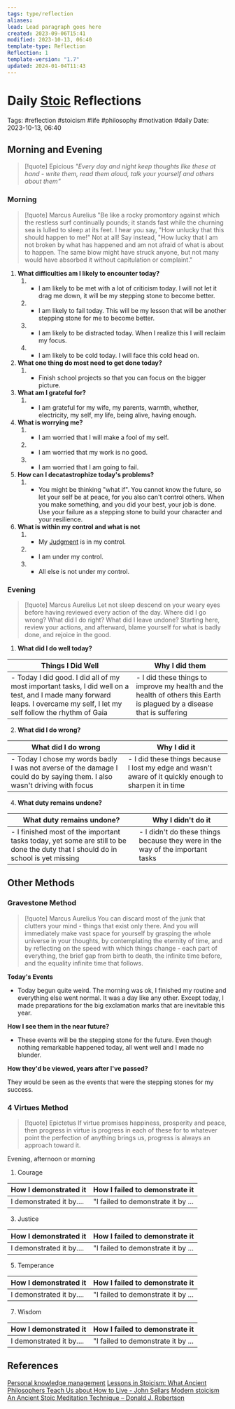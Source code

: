 ```yaml
---
tags: type/reflection
aliases: 
lead: Lead paragraph goes here
created: 2023-09-06T15:41
modified: 2023-10-13, 06:40
template-type: Reflection
Reflection: 1
template-version: "1.7"
updated: 2024-01-04T11:43
---
```



# Daily [Stoic](../SLIP-BOX/Stoicism.md) Reflections

Tags:  #reflection #stoicism #life #philosophy #motivation #daily 
Date: 2023-10-13, 06:40

## Morning and Evening

> [!quote] Epicious 
> _"Every day and night keep thoughts like these at hand - write them, read them aloud, talk your yourself and others about them"_

### Morning

> [!quote] Marcus Aurelius
> "Be like a rocky promontory against which the restless surf continually pounds; it stands fast while the churning sea is lulled to sleep at its feet. I hear you say, "How unlucky that this should happen to me!" Not at all! Say instead, "How lucky that I am not broken by what has happened and am not afraid of what is about to happen. The same blow might have struck anyone, but not many would have absorbed it without capitulation or complaint."

1. **What difficulties am I likely to encounter today?**
	1. - I am likely to be met with a lot of criticism today. I will not let it drag me down, it will be my stepping stone to become better.
	2. - I am likely to fail today. This will be my lesson that will be another stepping stone for me to become better. 
	3. - I am likely to be distracted today. When I realize this I will reclaim my focus. 
	4. - I am likely to be cold today. I will face this cold head on. 
2. **What one thing do most need to get done today?**
	1. - Finish school projects so that you can focus on the bigger picture.
3. **What am I grateful for?**
	1. - I am grateful for my wife, my parents, warmth, whether, electricity, my self, my life, being alive, having enough.
4. **What is worrying me?**
	1. - I am worried that I will make a fool of my self.
	2. - I am worried that my work is no good.
	3. - I am worried that I am going to fail.
5. **How can I decatastrophize today's problems?**
	1. - You might be thinking "what if". You cannot know the future, so let your self be at peace, for you also can't control others. When you make something, and you did your best, your job is done. Use your failure as a stepping stone to build your character and your resilience.
6. **What is within my control and what is not**
	1. - My [Judgment](../SLIP-BOX/Control%20Over%20Judgment.md) is in my control.
	2. - I am under my control.
	3. - All else is not under my control.

### Evening

> [!quote] Marcus Aurelius
> Let not sleep descend on your weary eyes before having reviewed every action of the day. Where did I go wrong? What did I do right? What did I leave undone? Starting here, review your actions, and afterward, blame yourself for what is badly done, and rejoice in the good.

1. **What did I do well today?**

| Things I Did Well | Why I did them |
| ------------------- | ---------------- |
| - Today I did good. I did all of my most important tasks, I did well on a test, and I made many forward leaps. I overcame my self, I let my self follow the rhythm of Gaia | - I did these things to improve my health and the health of others this Earth is plagued by a disease that is suffering |

2. **What did I do wrong?**

| What did I do wrong | Why I did it |
| ------------------- | ---------------- |
| - Today I chose my words badly I was not averse of the damage I could do by saying them. I also wasn't driving with focus | - I did these things because I lost my edge and wasn't aware of it quickly enough to sharpen it in time |

4. **What duty remains undone?**

| What duty remains undone? | Why I didn't do it |
| ------------------- | ---------------- |
| - I finished most of the important tasks today, yet some are still to be done the duty that I should do in school is yet missing | - I didn't do these things because they were in the way of the important tasks |

## Other Methods

### Gravestone Method

> [!quote] Marcus Aurelius
> You can discard most of the junk that clutters your mind - things that exist only there. And you will immediately make vast space for yourself by grasping the whole universe in your thoughts, by contemplating the eternity of time, and by reflecting on the speed with which things change - each part of everything, the brief gap from birth to death, the infinite time before, and the equality infinite time that follows. 

**Today's Events** 

- Today begun quite weird. The morning was ok, I finished my routine and everything else went normal. It was a day like any other. Except today, I made preparations for the big exclamation marks that are inevitable this year. 

**How I see them in the near future?** 

- These events will be the stepping stone for the future. Even though nothing remarkable happened today, all went well and I made no blunder. 

**How they'd be viewed, years after I've passed?**

They would be seen as the events that were the stepping stones for my success. 

### 4 Virtues Method

> [!quote] Epictetus 
> If virtue promises happiness, prosperity and peace, then progress in virtue is progress in each of these for to whatever point the perfection of anything brings us, progress is always an approach toward it.

Evening, afternoon or morning

1. Courage 

| How I demonstrated it  | How I failed to demonstrate it |
| ------------------- | ---------------- |
| I demonstrated it by....                 | "I failed to demonstrate it by ...              |

3. Justice

| How I demonstrated it  | How I failed to demonstrate it |
| ------------------- | ---------------- |
| I demonstrated it by....                 | "I failed to demonstrate it by ...             

5. Temperance

| How I demonstrated it  | How I failed to demonstrate it |
| ------------------- | ---------------- |
| I demonstrated it by....                 | "I failed to demonstrate it by ...             

7. Wisdom

| How I demonstrated it  | How I failed to demonstrate it |
| ------------------- | ---------------- |
| I demonstrated it by....                 | "I failed to demonstrate it by ...             

## References

[Personal knowledge management](Personal%20knowledge%20management.md)
[Lessons in Stoicism: What Ancient Philosophers Teach Us about How to Live - John Sellars](https://books.google.cz/books/about/Lessons_in_Stoicism.html?id=ky84zQEACAAJ&redir_esc=y)
[Modern stoicism](https://modernstoicism.com/)
[An Ancient Stoic Meditation Technique – Donald J. Robertson](https://donaldrobertson.name/2017/03/22/an-ancient-stoic-meditation-technique/)


